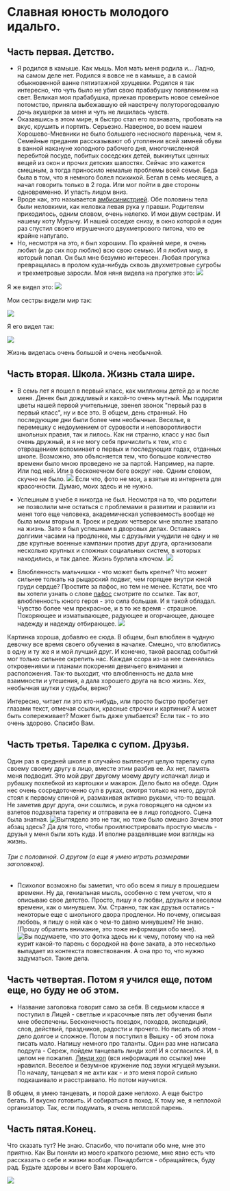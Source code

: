 #                                                        Славная юность молодого идальго.
## Часть первая. Детство.
+ Я родился в камыше. Как мышь. Моя мать меня родила и... Ладно, на самом деле нет. Родился я вовсе не в камыше, а в самой обыкновенной ванне пятиэтажной хрущевки. Родился я так интересно, что чуть было не убил свою прабабушку появлением на свет. Великая моя прабабушка, приехав проверить новое семейное потомство, приняла выбежавшую ей навстречу полуторогодовалую дочь акушерки за меня и чуть не лишилась чувств.
+ Оказавшись в этом мире, я быстро стал его познавать, пробовать на вкус, крушить и портить. Серьезно. Наверное, во всем нашем Хорошево-Мневники не было большего несносного паренька, чем я. Семейные предания рассказывают об утоплении всей зимней обуви в ванной накануне холодного рабочего дня, многочисленной перебитой посуде, побитых соседских детей, выкинутых ценных вещей из окон и прочих детских шалостях.
Сейчас это кажется смешным, а тогда приносило немалые проблемы всей семье. Беда была в том, что я немного болел психикой. Бегал в семь месяцев, а начал говорить только в 2 года. Или мог пойти в две стороны одновременно. И упасть лицом вниз.
+ Вроде как, это называется 
[амбисинистрией](https://books.google.ru/books?id=WJirUFpqYVsC&pg=PA27&lpg=PA27&dq=%D0%B0%D0%BC%D0%B1%D0%B8%D1%81%D0%B8%D0%BD%D0%B8%D1%81%D1%82%D1%80%D0%B8%D1%8F&source=bl&ots=kUgpQue6MW&sig=qLjc-O9Jf05xFFsGz0H8V9OgEY4&hl=ru&sa=X&ved=0ahUKEwjv7ruo9_PYAhVGiSwKHazqA8sQ6AEIXDAI#v=onepage&q&f=false "амбисинистрия"). 
Обе половины тела были неловкими, как неловка левая рука у правши. Родителям приходилось, одним словом, очень нелегко. И мои двум сестрам. И нашему коту Мурычу. И нашей соседке снизу, в окно которой я один раз спустил своего игрушечного двухметрового питона, что ее крайне напугало.
+ Но, несмотря на это, я был хорошим. По крайней мере, я очень любил (и до сих пор люблю) всю свою семью. И я любил мир, в который попал. Он был мне безумно интересен. Любая прогулка превращалась в пролом куда-нибудь сквозь двухметровые сугробы и трехметровые заросли. 
Моя няня видела на прогулке это:
![](http://s12.dibi.ru/moskva/pic_800_600/32942866/5cc2c43b6c83c36a6b318d7acf6e8555.jpg)

Я же видел это:
![](http://daypic.ru/wp-content/uploads/2014/12/205-900x617.jpg)

Мои сестры видели мир так:

![](https://f.otzyv.ru/f/08/01/14835/20404/0108131750445.jpg)

Я его видел так:

![](http://www.latoro.ru/oboi/fantasy/8889-oboi-dlya-rabochego-stola-fentezi.jpg)

Жизнь виделась очень большой и очень необычной. 
## Часть вторая. Школа. Жизнь стала шире.
+ В семь лет я пошел в первый класс, как миллионы детей до и после меня. Денек был дождливый и какой-то очень мутный. Мы подарили цветы нашей первой учительнице, звенел звонок "первый раз в первый класс", ну и все это. В общем, день странный.
Но последующие дни были более чем необычные. Веселье, в перемешку с недоумением от суровости и неповоротливости школьных правил, так и лилось. 
Как ни странно, класс у нас был очень дружный, и я не могу себя причислить к тем, кто с отвращением вспоминает о первых и последующих годах, отданных школе. Возможно, это объясняется тем, что большое количество времени было мною проведено не за партой. Например, на парте. Или под ней. Или в бесконечном беге вокруг нее. 
Одним словом, скучно не было.
![](https://im9.kommersant.ru/Issues.photo/OGONIOK/2015/040/KMO_141130_00057_1_t218_231521.jpg)
Если что, фото не мои, а взятые из интернета для красочности. Думаю, моих здесь и не нужно.

+ Успешным в учебе я никогда не был. Несмотря на то, что родители не позволили мне остаться с проблемами в развитии и развили из меня того еще человека, академическая успеваемость вообще не была моим вторым я. Троек и редких четверок мне вполне хватало на жизнь. 
Зато я был успешным в дворовых делах. Оставаясь долгими часами на продленке, мы с друзьями учудили не одну и не две крупные военные кампании против друг друга, организовали несколько крупных и сложных социальных систем, в которых находились, и так далее. Жизнь бурлила ключом.
![](https://women-journal.com/wp-content/uploads/2016/07/deti-igrayut-v-voinushku-768x512.jpg)

+ Влюбленность мальчишки - что может быть крепче? Что может сильнее толкать на рыцарский подвиг, чем горящее внутри юной груди сердце? Простите за пафос, но тем не менее. Кстати, все что вы хотели узнать о слове 
[пафос](https://ru.wikipedia.org/wiki/%D0%9F%D0%B0%D1%84%D0%BE%D1%81) смотрите по ссылке. Так вот, влюбленность юного героя - это сила большая. И я такой обладал. Чувство более чем прекрасное, и в то же время - страшное. Покоряющее и изматывающее, радующее и огорчающее, дающее надежду и надежду отбирающее. 
 ![](http://smola-f.ru/photos/59c886290cb58.jpg)
 
 Картинка хороша, добавлю ее сюда. 
  В общем, был влюблен в чудную девочку все время своего обучения в началке. Смешно, что влюбились в одну и ту же я и мой лучший друг. И конечно, такой расклад событий мог только сильнее скрепить нас. Каждая ссора из-за нее сменялась откровениями и планами покорения девичьего внимания и расположения. Так-то выходит, что влюбленность не дала мне взаимности и утешения, а дала хорошего друга на всю жизнь. Хех, необычная шутки у судьбы, верно?
  
  Интересно, читает ли это  кто-нибудь, или просто быстро пробегает глазами текст, отмечая ссылки, красные строчки и картинки? А может быть сопереживает? Может быть даже улыбается? Если так - то это очень здорово. Спасибо Вам.
## Часть третья. Тарелка с супом. Друзья.
Один раз в средней школе я случайно выплеснул целую тарелку супа своему своему другу в лицо, вместе этим разбив ее. Ах нет, память  меня подводит. Это мой друг другому моему другу испачкал лицо и рубашку похлебкой из картошки и макарон. Дело было на обеде. Один нес очень сосредоточенно суп в руках, смотря только на него, другой стоял к первому спиной и, размахивая активно руками, что-то вещал. Не заметив друг друга, они сошлись, и рука говорящего на одном из взлетов подхватила тарелку и отправила ее в лицо голодного. Сцена была знатная.
 ![](http://infosmi.net/images/stories/articles/2015/Zdorovie/03-2015/06/pasta1.jpg "Выглядело это не так, но тоже было смешно")
 Зачем этот абзац здесь? Да для того, чтобы проиллюстрировать простую мысль - друзья у меня были хоть куда. И вполне разделявшие мои взгляды на жизнь. 
 ###### Три с половиной. О другом (а еще я умею играть размерами заголовков).
 + Психолог возможно бы заметил, что обо всем я пишу в прошедшем времени. Ну да, гениальная мысль, особенно с тем учетом, что я описываю свое детство. Просто, пишу я о любви, друзьях и веселом времени, как о минувшем. Хм. Странно, так как друзья остались - некоторые еще с школьного двора продленки. Но почему, описывая любовь, я пишу о ней как о чем-то давно минувшем? Не знаю. (Прошу обратить внимание, это тоже информация обо мне).
 ![](http://sonnikonline.club/wp-content/uploads/2016/05/lyudi_na_zakate_2.jpg "Вы подумаете, что это фотка здесь ни к чему, потому что на ней курит какой-то парень с бородкой на фоне заката, а это несколько выпадает из контекста повествования. А она про то, что нужно задуматься. Такие дела.")
 ## Часть четвертая. Потом я учился еще, потом еще, но буду не об этом.
 + Название заголовка говорит само за себя. В седьмом классе я поступил в Лицей - светлые и красочные пять лет обучения были мне обеспечены. Бесконечность поездок, походов, экспедиций, слов, действий, праздников, радости и прочего. Но писать об этом - дело долгое и сложное. Потом я поступил в Вышку - об этом пока писать мало. 
 Напишу немного про таланты.
 Один раз мне написала подруга - Сереж, пойдем танцевать линди хоп! И я согласился. И, в целом не пожалел. 
 [Линди хоп](https://ru.wikipedia.org/wiki/%D0%9B%D0%B8%D0%BD%D0%B4%D0%B8-%D1%85%D0%BE%D0%BF "lindy hop") (вся информация по ссылке) мне нравился. Веселое и безумное кружение под звуки жгущей музыки. По началу, танцевал я не ахти как - и это меня порой сильно подкашивало и расстраивало. 
Но потом научился.

В общем, я умею танцевать, и порой даже неплохо. А еще быстро бегать. И вкусно готовить. И собираться в поход. К тому же, я неплохой организатор. Так, если подумать, я очень неплохой парень.
 
 ## Часть пятая.Конец.
 Что сказать тут? Не знаю. Спасибо, что почитали обо мне, мне это приятно. Как Вы поняли из моего краткого резюме, мне явно есть что рассказать о себе и жизни вообще. Понадобится - обращайтесь, буду рад. Будьте здоровы и всего Вам хорошего.
 
![](http://smailiki.ucoz.net/_ph/46/2/916795642.gif)
